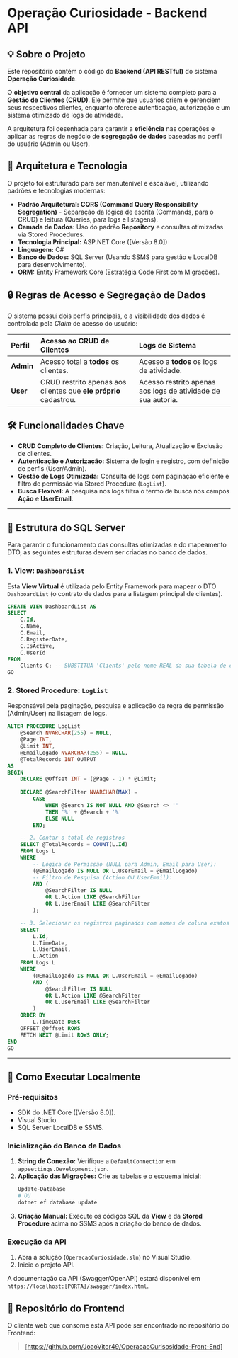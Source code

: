 # Operação Curiosidade - Backend API

## 💡 Sobre o Projeto

Este repositório contém o código do **Backend (API RESTful)** do sistema **Operação Curiosidade**.

O **objetivo central** da aplicação é fornecer um sistema completo para a **Gestão de Clientes (CRUD)**. Ele permite que usuários criem e gerenciem seus respectivos clientes, enquanto oferece autenticação, autorização e um sistema otimizado de logs de atividade.

A arquitetura foi desenhada para garantir a **eficiência** nas operações e aplicar as regras de negócio de **segregação de dados** baseadas no perfil do usuário (Admin ou User).

## 🧱 Arquitetura e Tecnologia

O projeto foi estruturado para ser manutenível e escalável, utilizando padrões e tecnologias modernas:

* **Padrão Arquitetural:** **CQRS (Command Query Responsibility Segregation)** - Separação da lógica de escrita (Commands, para o CRUD) e leitura (Queries, para logs e listagens).
* **Camada de Dados:** Uso do padrão **Repository** e consultas otimizadas via Stored Procedures.
* **Tecnologia Principal:** ASP.NET Core ([Versão 8.0])
* **Linguagem:** C#
* **Banco de Dados:** SQL Server (Usando SSMS para gestão e LocalDB para desenvolvimento).
* **ORM:** Entity Framework Core (Estratégia Code First com Migrações).

## 🔒 Regras de Acesso e Segregação de Dados

O sistema possui dois perfis principais, e a visibilidade dos dados é controlada pela *Claim* de acesso do usuário:

| Perfil | Acesso ao CRUD de Clientes | Logs de Sistema |
| :--- | :--- | :--- |
| **Admin** | Acesso total a **todos** os clientes. | Acesso a **todos** os logs de atividade. |
| **User** | CRUD restrito apenas aos clientes que **ele próprio** cadastrou. | Acesso restrito apenas aos logs de atividade de sua autoria. |

## 🛠️ Funcionalidades Chave

* **CRUD Completo de Clientes:** Criação, Leitura, Atualização e Exclusão de clientes.
* **Autenticação e Autorização:** Sistema de login e registro, com definição de perfis (User/Admin).
* **Gestão de Logs Otimizada:** Consulta de logs com paginação eficiente e filtro de permissão via Stored Procedure (`LogList`).
* **Busca Flexível:** A pesquisa nos logs filtra o termo de busca nos campos **Ação** e **UserEmail**.

---

## 💾 Estrutura do SQL Server

Para garantir o funcionamento das consultas otimizadas e do mapeamento DTO, as seguintes estruturas devem ser criadas no banco de dados.

### 1. View: `DashboardList`

Esta **View Virtual** é utilizada pelo Entity Framework para mapear o DTO `DashboardList` (o contrato de dados para a listagem principal de clientes).

```sql
CREATE VIEW DashboardList AS
SELECT 
    C.Id,
    C.Name,
    C.Email,
    C.RegisterDate,
    C.IsActive,
    C.UserId 
FROM 
    Clients C; -- SUBSTITUA 'Clients' pelo nome REAL da sua tabela de clientes
GO
```

### 2. Stored Procedure: `LogList`

Responsável pela paginação, pesquisa e aplicação da regra de permissão (Admin/User) na listagem de logs.

```sql
ALTER PROCEDURE LogList
    @Search NVARCHAR(255) = NULL,
    @Page INT,
    @Limit INT,
    @EmailLogado NVARCHAR(255) = NULL,
    @TotalRecords INT OUTPUT
AS
BEGIN
    DECLARE @Offset INT = (@Page - 1) * @Limit;
    
    DECLARE @SearchFilter NVARCHAR(MAX) = 
        CASE 
            WHEN @Search IS NOT NULL AND @Search <> '' 
            THEN '%' + @Search + '%' 
            ELSE NULL 
        END;

    -- 2. Contar o total de registros
    SELECT @TotalRecords = COUNT(L.Id)
    FROM Logs L
    WHERE 
        -- Lógica de Permissão (NULL para Admin, Email para User):
        (@EmailLogado IS NULL OR L.UserEmail = @EmailLogado)
        -- Filtro de Pesquisa (Action OU UserEmail):
        AND (
            @SearchFilter IS NULL
            OR L.Action LIKE @SearchFilter
            OR L.UserEmail LIKE @SearchFilter
        );

    -- 3. Selecionar os registros paginados com nomes de coluna exatos
    SELECT 
        L.Id, 
        L.TimeDate, 
        L.UserEmail, 
        L.Action 
    FROM Logs L
    WHERE 
        (@EmailLogado IS NULL OR L.UserEmail = @EmailLogado)
        AND (
            @SearchFilter IS NULL
            OR L.Action LIKE @SearchFilter
            OR L.UserEmail LIKE @SearchFilter
        )
    ORDER BY 
        L.TimeDate DESC 
    OFFSET @Offset ROWS 
    FETCH NEXT @Limit ROWS ONLY;
END
GO
```

---

## 🚀 Como Executar Localmente

### Pré-requisitos
* SDK do .NET Core ([Versão 8.0]).
* Visual Studio.
* SQL Server LocalDB e SSMS.

### Inicialização do Banco de Dados
1.  **String de Conexão:** Verifique a `DefaultConnection` em `appsettings.Development.json`.
2.  **Aplicação das Migrações:** Crie as tabelas e o esquema inicial:
    ```bash
    Update-Database
    # OU
    dotnet ef database update
    ```
3.  **Criação Manual:** Execute os códigos SQL da **View** e da **Stored Procedure** acima no SSMS após a criação do banco de dados.

### Execução da API
1.  Abra a solução (`OperacaoCuriosidade.sln`) no Visual Studio.
2.  Inicie o projeto API.

A documentação da API (Swagger/OpenAPI) estará disponível em `https://localhost:[PORTA]/swagger/index.html`.

## 🔗 Repositório do Frontend

O cliente web que consome esta API pode ser encontrado no repositório do Frontend:

> [https://github.com/JoaoVitor49/OperacaoCurisosidade-Front-End]
